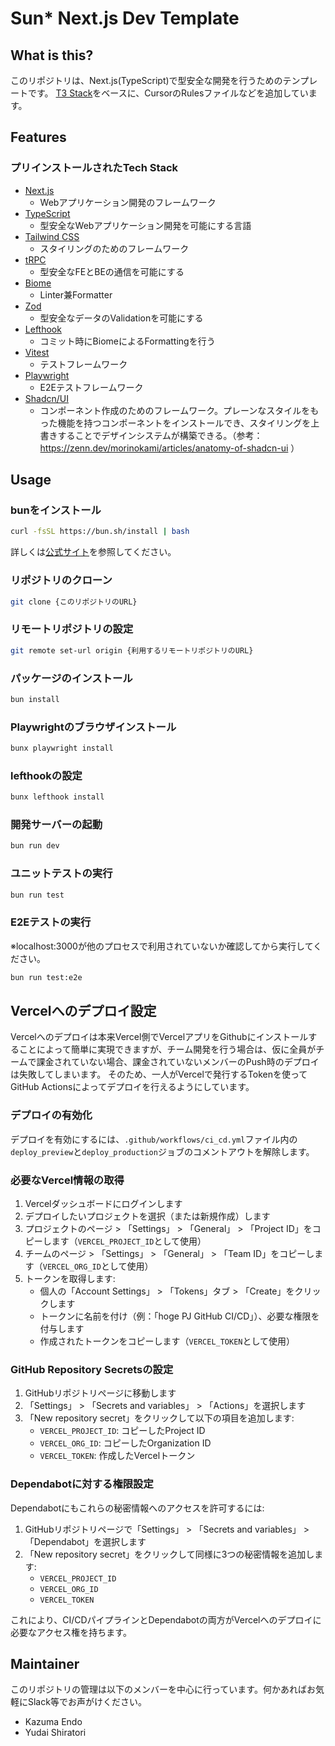# Sun* Next.js Dev Template

## What is this?

このリポジトリは、Next.js(TypeScript)で型安全な開発を行うためのテンプレートです。
[T3 Stack](https://create.t3.gg/)をベースに、CursorのRulesファイルなどを追加しています。

## Features

### プリインストールされたTech Stack

- [Next.js](https://nextjs.org)
  - Webアプリケーション開発のフレームワーク
- [TypeScript](https://www.typescriptlang.org)
  - 型安全なWebアプリケーション開発を可能にする言語
- [Tailwind CSS](https://tailwindcss.com)
  - スタイリングのためのフレームワーク
- [tRPC](https://trpc.io)
  - 型安全なFEとBEの通信を可能にする
- [Biome](https://biomejs.dev/ja/)
  - Linter兼Formatter
- [Zod](https://zod.dev)
  - 型安全なデータのValidationを可能にする
- [Lefthook](https://github.com/evilmartians/lefthook)
  - コミット時にBiomeによるFormattingを行う
- [Vitest](https://vitest.dev)
  - テストフレームワーク
- [Playwright](https://playwright.dev)
  - E2Eテストフレームワーク
- [Shadcn/UI](https://ui.shadcn.com)
  - コンポーネント作成のためのフレームワーク。プレーンなスタイルをもった機能を持つコンポーネントをインストールでき、スタイリングを上書きすることでデザインシステムが構築できる。（参考： https://zenn.dev/morinokami/articles/anatomy-of-shadcn-ui ）


## Usage

### bunをインストール

```bash
curl -fsSL https://bun.sh/install | bash
```

詳しくは[公式サイト](https://bun.sh/docs/installation)を参照してください。

### リポジトリのクローン

```bash
git clone {このリポジトリのURL}
```

### リモートリポジトリの設定

```bash
git remote set-url origin {利用するリモートリポジトリのURL}
```

### パッケージのインストール

```bash
bun install
```

### Playwrightのブラウザインストール

```bash
bunx playwright install
```

### lefthookの設定

```bash
bunx lefthook install
```

### 開発サーバーの起動

```bash
bun run dev
```

### ユニットテストの実行

```bash
bun run test
```

### E2Eテストの実行

※localhost:3000が他のプロセスで利用されていないか確認してから実行してください。

```bash
bun run test:e2e
```

## Vercelへのデプロイ設定

Vercelへのデプロイは本来Vercel側でVercelアプリをGithubにインストールすることによって簡単に実現できますが、チーム開発を行う場合は、仮に全員がチームで課金されていない場合、課金されていないメンバーのPush時のデプロイは失敗してしまいます。
そのため、一人がVercelで発行するTokenを使ってGitHub Actionsによってデプロイを行えるようにしています。

### デプロイの有効化

デプロイを有効にするには、`.github/workflows/ci_cd.yml`ファイル内の`deploy_preview`と`deploy_production`ジョブのコメントアウトを解除します。



### 必要なVercel情報の取得

1. Vercelダッシュボードにログインします
2. デプロイしたいプロジェクトを選択（または新規作成）します
3. プロジェクトのページ > 「Settings」 > 「General」 > 「Project ID」をコピーします（`VERCEL_PROJECT_ID`として使用）
4. チームのページ > 「Settings」 > 「General」 > 「Team ID」をコピーします（`VERCEL_ORG_ID`として使用）
5. トークンを取得します:
   - 個人の「Account Settings」 > 「Tokens」タブ > 「Create」をクリックします
   - トークンに名前を付け（例：「hoge PJ GitHub CI/CD」）、必要な権限を付与します
   - 作成されたトークンをコピーします（`VERCEL_TOKEN`として使用）

### GitHub Repository Secretsの設定

1. GitHubリポジトリページに移動します
2. 「Settings」 > 「Secrets and variables」 > 「Actions」を選択します
3. 「New repository secret」をクリックして以下の項目を追加します:
   - `VERCEL_PROJECT_ID`: コピーしたProject ID
   - `VERCEL_ORG_ID`: コピーしたOrganization ID
   - `VERCEL_TOKEN`: 作成したVercelトークン

### Dependabotに対する権限設定

Dependabotにもこれらの秘密情報へのアクセスを許可するには:

1. GitHubリポジトリページで「Settings」 > 「Secrets and variables」 > 「Dependabot」を選択します
2. 「New repository secret」をクリックして同様に3つの秘密情報を追加します:
   - `VERCEL_PROJECT_ID`
   - `VERCEL_ORG_ID`
   - `VERCEL_TOKEN`

これにより、CI/CDパイプラインとDependabotの両方がVercelへのデプロイに必要なアクセス権を持ちます。

## Maintainer

このリポジトリの管理は以下のメンバーを中心に行っています。何かあればお気軽にSlack等でお声がけください。

- Kazuma Endo
- Yudai Shiratori



